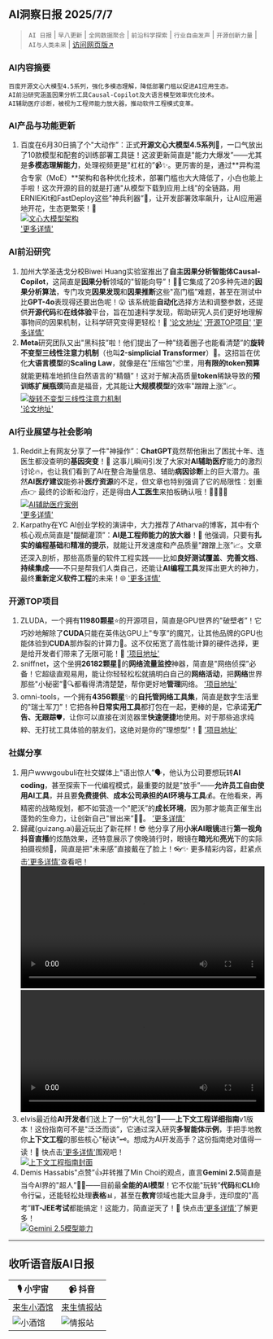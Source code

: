 ## AI洞察日报 2025/7/7

>  `AI 日报` | `早八更新` | `全网数据聚合` | `前沿科学探索` | `行业自由发声` | `开源创新力量` | `AI与人类未来` | [访问网页版↗️](https://ai.hubtoday.app/)



### **AI内容摘要**

```
百度开源文心大模型4.5系列，强化多模态理解，降低部署门槛以促进AI应用生态。
AI前沿研究涵盖因果分析工具Causal-Copilot及大语言模型效率优化技术。
AI辅助医疗诊断，被视为工程师能力放大器，推动软件工程模式变革。
```



### **AI产品与功能更新**
1.  百度在6月30日搞了个"大动作”：正式**开源文心大模型4.5系列**🎉，一口气放出了10款模型和配套的训练部署工具链！这波更新简直是"能力大爆发”——尤其是**多模态理解能力**，处理视频更是"杠杠的”📹✨。更厉害的是，通过**异构混合专家（MoE）**架构和各种优化技术，部署门槛也大大降低了，小白也能上手啦！这次开源的目的就是打通"从模型下载到应用上线”的全链路，用ERNIEKit和FastDeploy这些"神兵利器”🚀，让开发部署效率飙升，让AI应用遍地开花，生态更繁荣！💐
    <br/> [![文心大模型架构](https://cdn.jsdelivr.net/gh/justlovemaki/imagehub@main/assets/2025/07/news_01jzjh182wfq9s99t8sa5nwfhw.jpg)](https://cdn.jsdelivr.net/gh/justlovemaki/imagehub@main/assets/2025/07/news_01jzjh182wfq9s99t8sa5nwfhw.jpg) <br/>
    ['更多详情'](https://mp.weixin.qq.com/s?__biz=MzAxMDMxOTI2NA==&mid=2649095044&idx=1&sn=3ad0a5c613fb19b47723200f86960756)

### **AI前沿研究**
1.  加州大学圣迭戈分校Biwei Huang实验室推出了**自主因果分析智能体Causal-Copilot**，这简直是**因果分析**领域的"智能向导”！🧙‍♂️它集成了20多种先进的**因果分析算法**，专门攻克**因果发现**和**因果推断**这些"高门槛”难题，甚至在测试中比**GPT-4o**表现得还要出色呢！😮 该系统能**自动化**选择方法和调整参数，还提供**开源代码**和**在线体验**平台，旨在加速科学发现，帮助研究人员们更好地理解事物间的因果机制，让科学研究变得更轻松！🔬
    ['论文地址'](https://arxiv.org/abs/2504.13263) ['开源TOP项目'](https://github.com/Lancelot39/Causal-Copilot) ['更多详情'](https://causalcopilot.com/)
2.  **Meta**研究团队又出"黑科技”啦！他们提出了一种"绕着圈子也能看清楚”的**旋转不变型三线性注意力机制**（也叫**2-simplicial Transformer**）🔄。这招旨在优化**大语言模型**的**Scaling Law**，就像是在"压缩包”📦里，用**有限的token预算**就能更精准地抓住自然语言的"精髓”！这对于解决高质量**token**稀缺导致的**预训练扩展瓶颈**简直是福音，尤其能让**大规模模型**的效率"蹭蹭上涨”📈。
    <br/> [![旋转不变型三线性注意力机制](https://cdn.jsdelivr.net/gh/justlovemaki/imagehub@main/assets/2025/07/news_01jzjh19bxet2vq6avq9cyqby5.png)](https://cdn.jsdelivr.net/gh/justlovemaki/imagehub@main/assets/2025/07/news_01jzjh19bxet2vq6avq9cyqby5.png) <br/>
    ['论文地址'](https://arxiv.org/pdf/2507.02754.pdf)

### **AI行业展望与社会影响**
1.  Reddit上有网友分享了一件"神操作”：**ChatGPT**竟然帮他揪出了困扰十年、连医生都没查明的**基因突变**！🧬 这事儿瞬间引发了大家对**AI辅助医疗**能力的激烈讨论🔥，也让我们看到了AI在整合海量信息、辅助**病因诊断**上的巨大潜力。虽然**AI医疗建议**能弥补**医疗资源**的不足，但文章也特别强调了它的局限性：划重点👉 最终的诊断和治疗，还是得由**人工医生**来拍板确认哦！👨‍⚕️👩‍⚕️
    <br/> [![AI辅助医疗案例](https://cdn.jsdelivr.net/gh/justlovemaki/imagehub@main/assets/2025/07/news_01jzjh1ar7fvht5mxnvjva4twg.png)](https://cdn.jsdelivr.net/gh/justlovemaki/imagehub@main/assets/2025/07/news_01jzjh1ar7fvht5mxnvjva4twg.png) <br/>
    ['更多详情'](https://www.reddit.com/r/ChatGPT/comments/1lrmom4/chatgpt_solved_a_10_year_problem_no_doctors_could/)
2.  Karpathy在YC AI创业学校的演讲中，大力推荐了Atharva的博客，其中有个核心观点简直是"醍醐灌顶”：**AI是工程师能力的放大器**！🚀 他强调，只要有**扎实的编程基础**和**精准的提示**，就能让开发速度和产品质量"蹭蹭上涨”📈。文章还深入剖析，那些高质量的软件工程实践——比如**良好测试覆盖**、**完善文档**、**持续集成**——不只是帮我们人类自己，还能让**AI编程工具**发挥出更大的神力，最终**重新定义软件工程**的未来！🌐
    ['更多详情'](https://mp.weixin.qq.com/s?__biz=MzI3MTA0MTk1MA==&mid=2652607139&idx=2&sn=6a5e318fc223bc04c4803a9c7d3b4713)

### **开源TOP项目**
1.  ZLUDA，一个拥有**11980颗星**⭐的开源项目，简直是GPU世界的"破壁者”！它巧妙地解除了**CUDA**只能在英伟达GPU上"专享”的魔咒，让其他品牌的GPU也能体验到**CUDA**那炸裂的计算力💪。这不仅拓宽了高性能计算的硬件选择，更是给开发者们带来了无限可能！🚀 ['项目地址'](https://github.com/vosen/ZLUDA)
2.  sniffnet，这个坐拥**26182颗星**🌟的**网络流量监控**神器，简直是"网络侦探”必备！它超级直观易用，能让你轻轻松松就搞明白自己的**网络活动**，把**网络**世界那些"小秘密”📱🔍都看得清清楚楚，帮你更好地**管理**网络。 ['项目地址'](https://github.com/GyulyVGC/sniffnet)
3.  omni-tools，一个拥有**4356颗星**✨的**自托管网络工具集**，简直是数字生活里的"瑞士军刀”！它把各种**日常实用工具**都打包在一起，更棒的是，它承诺**无广告、无跟踪**🛡️，让你可以直接在浏览器里**快速便捷**地使用。对于那些追求纯粹、无打扰工具体验的朋友们，这绝对是你的"理想型”！💖 ['项目地址'](https://github.com/iib0011/omni-tools)

### **社媒分享**
1.  用户wwwgoubuli在社交媒体上"语出惊人”🗣️，他认为公司要想玩转**AI coding**，甚至探索下一代编程模式，最重要的就是"放手”——**允许员工自由使用AI工具**，并且要**免费提供**、**成本公司承担的AI环境与工具**💰。在他看来，再精密的战略规划，都不如营造一个"肥沃”的**成长环境**，因为那才能真正催生出蓬勃的生命力，让创新自己"冒出来”🌱✨。 ['更多详情'](https://x.com/wwwgoubuli/status/1941825193175109721)
2.  歸藏(guizang.ai)最近玩出了新花样！😎 他分享了用**小米AI眼镜**进行**第一视角抖音直播**的炫酷效果，还特意展示了傍晚骑行时，眼镜在**暗光**和**亮光**下的实际拍摄视频🎥，简直是把"未来感”直接戴在了脸上！👓✨ 更多精彩内容，赶紧点击['更多详情'](https://x.com/op7418/status/1941783013387555011)查看吧！
    <video src="https://cdn.jsdelivr.net/gh/justlovemaki/imagehub@main/assets/2025/07/news_01jzjh1pcbes1avv77kqaf97kr.mp4" controls="controls" width="100%"></video>
    <video src="https://cdn.jsdelivr.net/gh/justlovemaki/imagehub@main/assets/2025/07/news_01jzjh2pm8eke8q6mv6xq7h379.mp4" controls="controls" width="100%"></video>
3.  elvis最近给**AI开发者**们送上了一份"大礼包”🎁——**上下文工程详细指南**v1版本！这份指南可不是"泛泛而谈”，它通过深入研究**多智能体示例**，手把手地教你**上下文工程**的那些核心"秘诀”🗝️。想成为AI开发高手？这份指南绝对值得一读！🧐 快点击['更多详情'](https://x.com/omarsar0/status/1941566132001153082)围观吧！
    <br/> [![上下文工程指南封面](https://cdn.jsdelivr.net/gh/justlovemaki/imagehub@main/assets/2025/07/news_01jzjh2xwye9crv0sen4e4nhkf.jpg)](https://cdn.jsdelivr.net/gh/justlovemaki/imagehub@main/assets/2025/07/news_01jzjh2xwye9crv0sen4e4nhkf.jpg) <br/>
4.  Demis Hassabis"点赞”👍并转推了Min Choi的观点，直言**Gemini 2.5**简直是当今AI界的"超人”🦸‍♂️——目前最**全能的AI模型**！它不仅能"玩转”**代码**和**CLI**命令行💻，还能轻松处理**表格**📊，甚至在**教育**领域也能大显身手，连印度的"高考”**IIT-JEE考试**都能搞定！这能力，简直逆天了！🤩 快点击['更多详情'](https://x.com/demishassabis/status/1941701663800062214)了解更多！
    <br/> [![Gemini 2.5模型能力](https://cdn.jsdelivr.net/gh/justlovemaki/imagehub@main/assets/2025/07/news_01jzjh2zvyeefr6tg5760ah2zp.jpg)](https://cdn.jsdelivr.net/gh/justlovemaki/imagehub@main/assets/2025/07/news_01jzjh2zvyeefr6tg5760ah2zp.jpg) <br/>

---

## **收听语音版AI日报**

| 🎙️ **小宇宙** | 📹 **抖音** |
| --- | --- |
| [来生小酒馆](https://www.xiaoyuzhoufm.com/podcast/683c62b7c1ca9cf575a5030e)  |   [来生情报站](https://www.douyin.com/user/MS4wLjABAAAAwpwqPQlu38sO38VyWgw9ZjDEnN4bMR5j8x111UxpseHR9DpB6-CveI5KRXOWuFwG)| 
| ![小酒馆](https://s1.imagehub.cc/images/2025/06/24/f959f7984e9163fc50d3941d79a7f262.md.png) | ![情报站](https://s1.imagehub.cc/images/2025/06/24/7fc30805eeb831e1e2baa3a240683ca3.md.png) |

    

